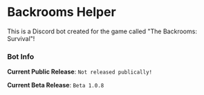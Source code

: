 # Backrooms Helper

This is a Discord bot created for the game called "The Backrooms: Survival"!

### Bot Info

**Current Public Release**: `Not released publically!`

**Current Beta Release**: `Beta 1.0.8`
